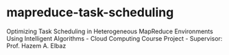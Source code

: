 # mapreduce-task-scheduling
Optimizing Task Scheduling in Heterogeneous MapReduce Environments Using Intelligent Algorithms - Cloud Computing Course Project - Supervisor: Prof. Hazem A. Elbaz
